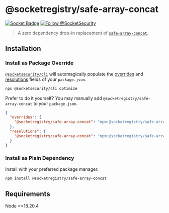 # @socketregistry/safe-array-concat

[![Socket Badge](https://socket.dev/api/badge/npm/package/@socketregistry/safe-array-concat)](https://socket.dev/npm/package/@socketregistry/safe-array-concat)
[![Follow @SocketSecurity](https://img.shields.io/twitter/follow/SocketSecurity?style=social)](https://twitter.com/SocketSecurity)

> A zero dependency drop-in replacement of
> [`safe-array-concat`](https://www.npmjs.com/package/safe-array-concat).

## Installation

### Install as Package Override

[`@socketsecurity/cli`](https://www.npmjs.com/package/@socketsecurity/cli) will
automagically populate the
[overrides](https://docs.npmjs.com/cli/v9/configuring-npm/package-json#overrides)
and [resolutions](https://yarnpkg.com/configuration/manifest#resolutions) fields
of your `package.json`.

```sh
npx @socketsecurity/cli optimize
```

Prefer to do it yourself? You may manually add
`@socketregistry/safe-array-concat` to your `package.json`.

```json
{
  "overrides": {
    "@socketregistry/safe-array-concat": "npm:@socketregistry/safe-array-concat@^1"
  },
  "resolutions": {
    "@socketregistry/safe-array-concat": "npm:@socketregistry/safe-array-concat@^1"
  }
}
```

### Install as Plain Dependency

Install with your preferred package manager.

```sh
npm install @socketregistry/safe-array-concat
```

## Requirements

Node &gt;=18.20.4
